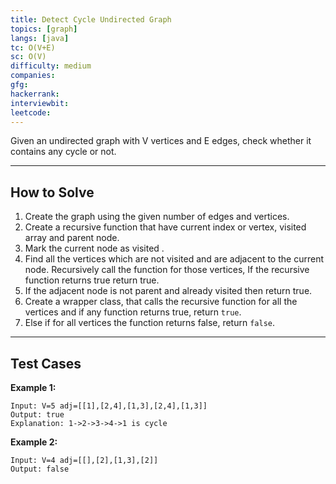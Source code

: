 ```yaml
---
title: Detect Cycle Undirected Graph
topics: [graph]
langs: [java]
tc: O(V+E)
sc: O(V)
difficulty: medium
companies: 
gfg: 
hackerrank: 
interviewbit: 
leetcode: 
---
```


Given an undirected graph with V vertices and E edges, check whether it contains any cycle or not.

---

## How to Solve

1. Create the graph using the given number of edges and vertices.
2. Create a recursive function that have current index or vertex, visited array and parent node. 
3. Mark the current node as visited . 
4. Find all the vertices which are not visited and are adjacent to the current node. Recursively call the function for those vertices, If the recursive function returns true return true.
5. If the adjacent node is not parent and already visited then return true. 
6. Create a wrapper class, that calls the recursive function for all the vertices and if any function returns true, return `true`. 
7. Else if for all vertices the function returns false, return `false`.

---

## Test Cases

**Example 1:** 
```
Input: V=5 adj=[[1],[2,4],[1,3],[2,4],[1,3]]
Output: true
Explanation: 1->2->3->4->1 is cycle
```

**Example 2:** 
```
Input: V=4 adj=[[],[2],[1,3],[2]]
Output: false
```